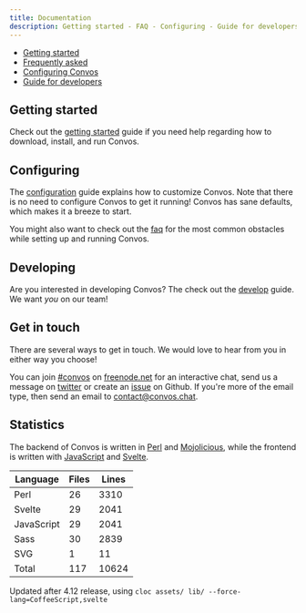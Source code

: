 ```yaml
---
title: Documentation
description: Getting started - FAQ - Configuring - Guide for developers - Statistics
---
```


<ul class="toc">
  <li><a href="/doc/start">Getting started</a></li>
  <li><a href="/doc/faq">Frequently asked </a></li>
  <li><a href="/doc/config">Configuring Convos</a></li>
  <li><a href="/doc/develop">Guide for developers</a></li>
</ul>

## Getting started

Check out the [getting started](/doc/start) guide if you need
help regarding how to download, install, and run Convos.

## Configuring

The [configuration](/doc/config) guide explains how to customize Convos.
Note that there is no need to configure Convos to get it running! Convos has
sane defaults, which makes it a breeze to start.

You might also want to check out the [faq](/doc/faq) for the most common
obstacles while setting up and running Convos.

## Developing

Are you interested in developing Convos? The check out the
[develop](/doc/develop) guide. We want _you_ on our team!

## Get in touch

There are several ways to get in touch. We would love to hear from you in
either way you choose!

You can join [#convos](irc://chat.freenode.net:6697/#convos) on
[freenode.net](http://freenode.net/) for an interactive chat, send us a
message on [twitter](https://twitter.com/convosby) or create an
[issue](https://github.com/Nordaaker/convos/issues) on Github. If you're more
of the email type, then send an email to
<a href="mailto:contact@convos.chat">contact@convos.chat</a>.

## Statistics

The backend of Convos is written in [Perl](https://www.perl.org/) and
[Mojolicious](http://mojolicious.org/), while the frontend is written
with [JavaScript](https://developer.mozilla.org/en-US/docs/Web/JavaScript)
and [Svelte](https://svelte.dev/).

<table class="table">
  <thead>
    <tr><th>Language</th><th>Files</th><th>Lines</th></tr>
  </thead>
  <tbody>
    <tr><td>Perl</td><td>26</td><td>3310</td></tr>
    <tr><td>Svelte</td><td>29</td><td>2041</td></tr>
    <tr><td>JavaScript</td><td>29</td><td>2041</td></tr>
    <tr><td>Sass</td><td>30</td><td>2839</td></tr>
    <tr><td>SVG</td><td>1</td><td>11</td></tr>
    <tr><td>Total</td><td>117</td><td>10624</td></tr>
  </tbody>
</table>

Updated after 4.12 release, using `cloc assets/ lib/ --force-lang=CoffeeScript,svelte`

